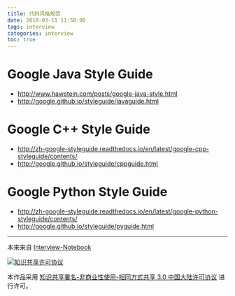 ```yaml
---
title: 代码风格规范
date: 2018-03-11 11:58:00
tags: interview
categories: interview
toc: true
---
```


# Google Java Style Guide

- http://www.hawstein.com/posts/google-java-style.html
- http://google.github.io/styleguide/javaguide.html

<!-- more -->

# Google C++ Style Guide

- http://zh-google-styleguide.readthedocs.io/en/latest/google-cpp-styleguide/contents/
- http://google.github.io/styleguide/cppguide.html

# Google Python Style Guide

- http://zh-google-styleguide.readthedocs.io/en/latest/google-python-styleguide/contents/
- http://google.github.io/styleguide/pyguide.html

---

本来来自 [Interview-Notebook](https://github.com/CyC2018/Interview-Notebook/)

<a rel="license" href="http://creativecommons.org/licenses/by-nc-sa/3.0/cn/"><img alt="知识共享许可协议" style="border-width:0" src="https://i.creativecommons.org/l/by-nc-sa/3.0/cn/88x31.png" /></a>

本作品采用 <a rel="license" href="http://creativecommons.org/licenses/by-nc-sa/3.0/cn/">知识共享署名-非商业性使用-相同方式共享 3.0 中国大陆许可协议</a> 进行许可。
